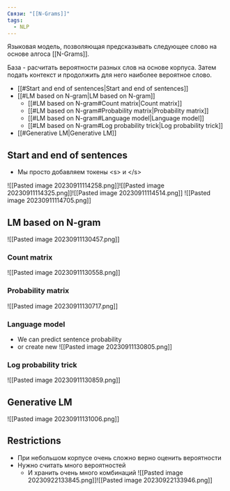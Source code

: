 ```yaml
---
Связи: "[[N-Grams]]"
tags:
  - NLP
---
```

Языковая модель, позволяющая предсказывать следующее слово на основе алгоса [[N-Grams]]. 

База - расчитать вероятности разных слов на основе корпуса.
Затем подать контекст и продолжить для него наиболее вероятное слово.

- [[#Start and end of sentences|Start and end of sentences]]
- [[#LM based on N-gram|LM based on N-gram]]
	- [[#LM based on N-gram#Count matrix|Count matrix]]
	- [[#LM based on N-gram#Probability matrix|Probability matrix]]
	- [[#LM based on N-gram#Language model|Language model]]
	- [[#LM based on N-gram#Log probability trick|Log probability trick]]
- [[#Generative LM|Generative LM]]


## Start and end of sentences 
- Мы просто добавляем токены \<s> и \</s>

![[Pasted image 20230911114258.png]]![[Pasted image 20230911114325.png]]![[Pasted image 20230911114514.png]]
![[Pasted image 20230911114705.png]]

## LM based on N-gram

![[Pasted image 20230911130457.png]]

### Count matrix
![[Pasted image 20230911130558.png]]

### Probability matrix
![[Pasted image 20230911130717.png]]

### Language model
- We can predict sentence probability
- or create new 
![[Pasted image 20230911130805.png]]


### Log probability trick
![[Pasted image 20230911130859.png]]


## Generative LM
![[Pasted image 20230911131006.png]]


## Restrictions
- При небольшом корпусе очень сложно верно оценить вероятности
- Нужно считать много вероятностей
	- И хранить очень много комбинаций 
![[Pasted image 20230922133845.png]]![[Pasted image 20230922133946.png]]